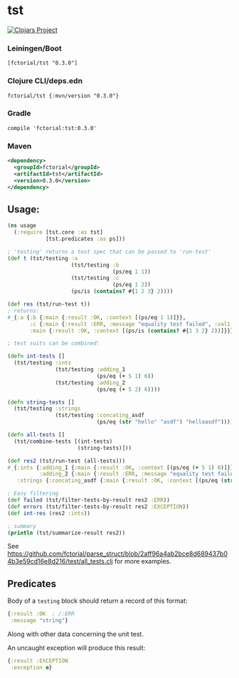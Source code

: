 # tst

[![Clojars Project](https://img.shields.io/clojars/v/fctorial/tst.svg)](https://clojars.org/fctorial/tst)

### Leiningen/Boot

    [fctorial/tst "0.3.0"]

### Clojure CLI/deps.edn

    fctorial/tst {:mvn/version "0.3.0"}

### Gradle

    compile 'fctorial:tst:0.3.0'

### Maven

```xml
<dependency>
  <groupId>fctorial</groupId>
  <artifactId>tst</artifactId>
  <version>0.3.0</version>
</dependency>
```

## Usage:

```clojure
(ns usage
  (:require [tst.core :as tst]
            [tst.predicates :as ps]))

; 'testing' returns a test spec that can be passed to 'run-test'
(def t (tst/testing :a
                    (tst/testing :b
                                 (ps/eq 1 1))
                    (tst/testing :c
                                 (ps/eq 1 2))
                    (ps/is (contains? #{1 2 3} 2))))

(def res (tst/run-test t))
; returns:
#_{:a {:b {:main {:result :OK, :context [(ps/eq 1 1)]}},
       :c {:main {:result :ERR, :message "equality test failed", :val1 1, :val2 2, :context [(ps/eq 1 2)]}},
       :main {:result :OK, :context [(ps/is (contains? #{1 3 2} 2))]}}}

; test suits can be combined:

(defn int-tests []
  (tst/testing :ints
               (tst/testing :adding_1
                            (ps/eq (+ 5 1) 6))
               (tst/testing :adding_2
                            (ps/eq (+ 5 2) 6))))

(defn string-tests []
  (tst/testing :strings
               (tst/testing :concating_asdf
                            (ps/eq (str "hello" "asdf") "helloasdf"))))

(defn all-tests []
  (tst/combine-tests [(int-tests)
                      (string-tests)]))

(def res2 (tst/run-test (all-tests)))
#_{:ints {:adding_1 {:main {:result :OK, :context [(ps/eq (+ 5 1) 6)]}},
          :adding_2 {:main {:result :ERR, :message "equality test failed", :val1 7, :val2 6, :context [(ps/eq (+ 5 2) 6)]}}},
   :strings {:concating_asdf {:main {:result :OK, :context [(ps/eq (str "hello" "asdf") "helloasdf")]}}}}

; Easy filtering
(def failed (tst/filter-tests-by-result res2 :ERR))
(def errors (tst/filter-tests-by-result res2 :EXCEPTION))
(def int-res (res2 :ints))

; summary
(println (tst/summarize-result res2))
```

See https://github.com/fctorial/parse_struct/blob/2aff96a4ab2bce8d689437b04b3e59cd16e8d216/test/all_tests.clj for more examples.

## Predicates

Body of a `testing` block should return a record of this format:

```clojure
{:result :OK  ; /:ERR
 :message "string"}
```

Along with other data concerning the unit test.

An uncaught exception will produce this result:

```clojure
{:result :EXCEPTION
 :exception e}
```